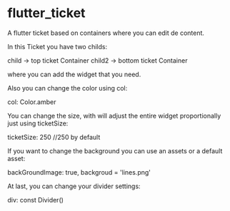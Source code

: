 # flutter_ticket
A flutter ticket based on containers where you can edit de content. 


In this Ticket you have two childs:

child -> top ticket Container
child2 -> bottom ticket Container

where you can add the widget that you need.

Also you can change the color using col:

col: Color.amber


You can change the size, with will adjust the entire widget proportionally just using ticketSize:

ticketSize: 250 //250 by default


If you want to change the background you can use an assets or a default asset:

backGroundImage: true,
backgroud = 'lines.png'

At last, you can change your divider settings:

div: const Divider()
